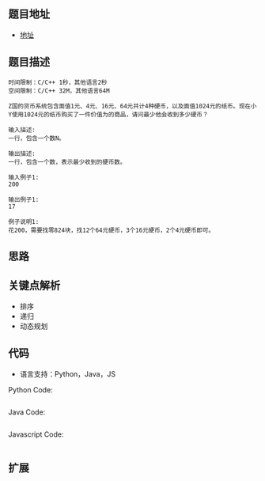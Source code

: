 ## 题目地址

- [地址](https://www.nowcoder.com/question/next?pid=16516564&qid=362294&tid=32189245)
## 题目描述

```
时间限制：C/C++ 1秒，其他语言2秒
空间限制：C/C++ 32M，其他语言64M

Z国的货币系统包含面值1元、4元、16元、64元共计4种硬币，以及面值1024元的纸币。现在小Y使用1024元的纸币购买了一件价值为的商品，请问最少他会收到多少硬币？

输入描述:
一行，包含一个数N。

输出描述:
一行，包含一个数，表示最少收到的硬币数。

输入例子1:
200

输出例子1:
17

例子说明1:
花200，需要找零824块，找12个64元硬币，3个16元硬币，2个4元硬币即可。
```

## 思路

## 关键点解析
- 排序
- 递归
- 动态规划

## 代码

- 语言支持：Python，Java，JS

Python Code:

```python

```

Java Code:

```java

```

Javascript Code:
```js

```

## 扩展
